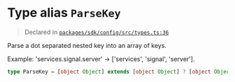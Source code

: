 # Type alias `ParseKey`
> Declared in [`packages/sdk/config/src/types.ts:36`](https://github.com/dxos/protocols/blob/main/packages/sdk/config/src/types.ts#L36)


Parse a dot separated nested key into an array of keys.

Example: 'services.signal.server' -> ['services', 'signal', 'server'].

```ts
type ParseKey = [object Object] extends [object Object] ? [object Object] : [object Object]
```